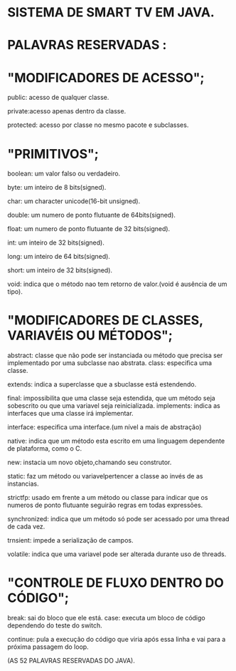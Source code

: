 
# SISTEMA DE SMART TV EM JAVA.

# PALAVRAS RESERVADAS :

# "MODIFICADORES DE ACESSO";

public: acesso de qualquer classe.

private:acesso apenas dentro da classe.

protected: acesso por classe no mesmo pacote e subclasses.

# "PRIMITIVOS";

boolean: um valor falso ou verdadeiro.

byte: um inteiro de  8 bits(signed).

char: um character unicode(16-bit unsigned).

double: um numero de ponto flutuante de 64bits(signed).

float: um numero de ponto flutuante de 32 bits(signed).

int: um inteiro de 32 bits(signed).

long: um inteiro de 64 bits(signed).

short: um inteiro de 32 bits(signed).

void: indica que o método nao tem retorno de valor.(void é ausência de um tipo).

# "MODIFICADORES DE CLASSES, VARIAVÉIS OU MÉTODOS";

abstract: classe que não pode ser instanciada ou método que precisa ser implementado por uma subclasse nao abstrata.
class: especifica uma classe.

extends: indica a superclasse que a sbuclasse está estendendo.

final: impossibilita que uma classe seja estendida, que um método seja sobescrito ou que uma variavel seja reinicializada.
implements: indica as interfaces que uma classe irá implementar.

interface: especifica uma interface.(um nível a mais de abstração)

native: indica que um método esta escrito em uma linguagem dependente de plataforma, como o C.

new:  instacia um novo objeto,chamando seu construtor.

static: faz um método ou variavelpertencer a classe ao invés de as instancias.

strictfp: usado em frente a um método ou classe para indicar que os numeros de ponto flutuante seguirão regras em todas expressões.

synchronized: indica que um método  só pode ser acessado por uma thread de cada vez.

trnsient: impede a serialização de campos.

volatile: indica que uma variavel pode ser alterada  durante uso de threads.

# "CONTROLE DE FLUXO DENTRO DO CÓDIGO";

break: sai do bloco que ele está.
case: executa um bloco de código dependendo do teste do switch.

continue: pula a execução do código que viria após essa linha e vai para a próxima passagem do loop.

(AS 52 PALAVRAS RESERVADAS DO JAVA).
